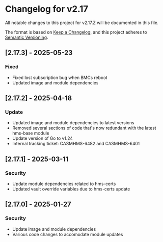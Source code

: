 # Changelog for v2.17

All notable changes to this project for v2.17.Z will be documented in this file.

The format is based on [Keep a Changelog](https://keepachangelog.com/en/1.0.0/),
and this project adheres to [Semantic Versioning](https://semver.org/spec/v2.0.0.html).

## [2.17.3] - 2025-05-23

### Fixed

- Fixed lost subscription bug when BMCs reboot
- Updated image and module dependencies

## [2.17.2] - 2025-04-18

### Update

- Updated image and module dependencies to latest versions
- Removed several sections of code that's now redundant with the latest
  hms-base module
- Update version of Go to v1.24
- Internal tracking ticket: CASMHMS-6482 and CASMHMS-6401

## [2.17.1] - 2025-03-11

### Security

- Update module dependencies related to hms-certs
- Updated vault override variables due to hms-certs update

## [2.17.0] - 2025-01-27

### Security

- Update image and module dependencies
- Various code changes to accomodate module updates
